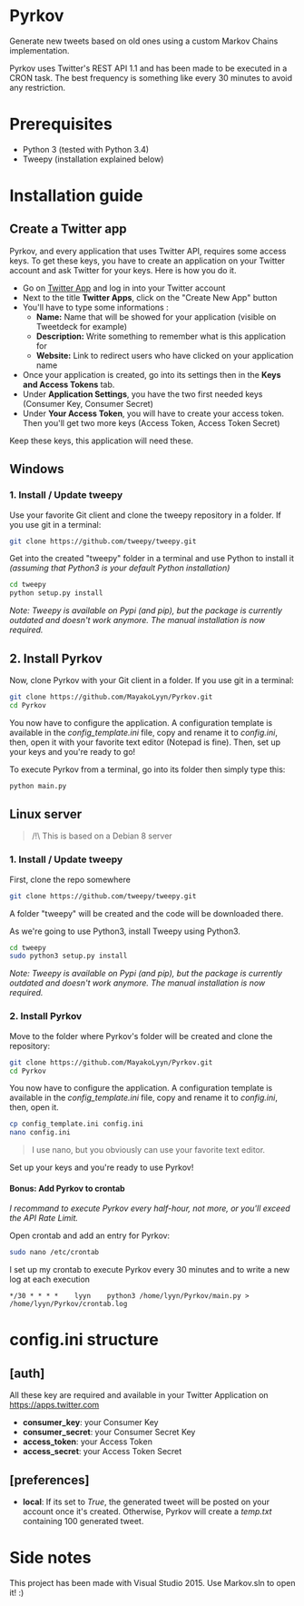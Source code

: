 # Pyrkov

Generate new tweets based on old ones using a custom Markov Chains implementation.

Pyrkov uses Twitter's REST API 1.1 and has been made to be executed in a CRON task. The best frequency is something like every 30 minutes to avoid any restriction.

# Prerequisites
- Python 3 (tested with Python 3.4)
- Tweepy (installation explained below)
# Installation guide
## Create a Twitter app
Pyrkov, and every application that uses Twitter API, requires some access keys. To get these keys, you have to create an application on your Twitter account and ask Twitter for your keys. Here is how you do it.

- Go on [Twitter App](https://apps.twitter.com/) and log in into your Twitter account
- Next to the title **Twitter Apps**, click on the "Create New App" button
- You'll have to type some informations :
    - **Name:** Name that will be showed for your application (visible on Tweetdeck for example)
    - **Description:** Write something to remember what is this application for
    - **Website:** Link to redirect users who have clicked on your application name
- Once your application is created, go into its settings then in the **Keys and Access Tokens** tab.
- Under **Application Settings**, you have the two first needed keys (Consumer Key, Consumer Secret)
- Under **Your Access Token**, you will have to create your access token. Then you'll get two more keys (Access Token, Access Token Secret)

Keep these keys, this application will need these.

## Windows
### 1. Install / Update tweepy
Use your favorite Git client and clone the tweepy repository in a folder. If you use git in a terminal:
```bash
git clone https://github.com/tweepy/tweepy.git
```

Get into the created "tweepy" folder in a terminal and use Python to install it *(assuming that Python3 is your default Python installation)*
```bash
cd tweepy
python setup.py install
```
*Note: Tweepy is available on Pypi (and pip), but the package is currently outdated and doesn't work anymore. The manual installation is now required.*

## 2. Install Pyrkov
Now, clone Pyrkov with your Git client in a folder. If you use git in a terminal:
```bash
git clone https://github.com/MayakoLyyn/Pyrkov.git
cd Pyrkov
```

You now have to configure the application. A configuration template is available in the *config_template.ini* file, copy and rename it to *config.ini*, then, open it with your favorite text editor (Notepad is fine). Then, set up your keys and you're ready to go!

To execute Pyrkov from a terminal, go into its folder then simply type this:
```bash
python main.py
```

## Linux server
> /!\ This is based on a Debian 8 server

### 1. Install / Update tweepy

First, clone the repo somewhere
```bash
git clone https://github.com/tweepy/tweepy.git
```

A folder "tweepy" will be created and the code will be downloaded there.

As we're going to use Python3, install Tweepy using Python3.

```bash
cd tweepy
sudo python3 setup.py install
```

*Note: Tweepy is available on Pypi (and pip), but the package is currently outdated and doesn't work anymore. The manual installation is now required.*

### 2. Install Pyrkov

Move to the folder where Pyrkov's folder will be created and clone the repository:
```bash
git clone https://github.com/MayakoLyyn/Pyrkov.git
cd Pyrkov
```

You now have to configure the application. A configuration template is available in the *config_template.ini* file, copy and rename it to *config.ini*, then, open it.
```bash
cp config_template.ini config.ini
nano config.ini
```
> I use nano, but you obviously can use your favorite text editor.

Set up your keys and you're ready to use Pyrkov!

#### Bonus: Add Pyrkov to crontab
*I recommand to execute Pyrkov every half-hour, not more, or you'll exceed the API Rate Limit.*

Open crontab and add an entry for Pyrkov:
```bash
sudo nano /etc/crontab
```

I set up my crontab to execute Pyrkov every 30 minutes and to write a new log at each execution
```
*/30 * * * *    lyyn    python3 /home/lyyn/Pyrkov/main.py > /home/lyyn/Pyrkov/crontab.log
```

# config.ini structure
## [auth]
All these key are required and available in your Twitter Application on https://apps.twitter.com
- **consumer_key**: your Consumer Key
- **consumer_secret**:  your Consumer Secret Key
- **access_token**:  your Access Token
- **access_secret**:  your Access Token Secret

## [preferences]
- **local**: If its set to *True*, the generated tweet will be posted on your account once it's created. Otherwise, Pyrkov will create a *temp.txt* containing 100 generated tweet.

# Side notes

This project has been made with Visual Studio 2015. Use Markov.sln to open it! :)
